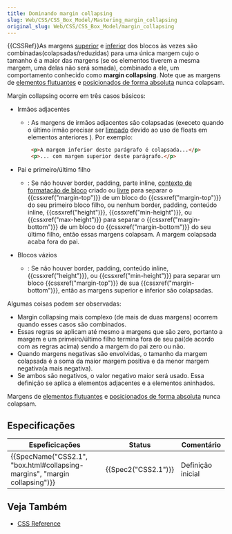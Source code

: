 ```yaml
---
title: Dominando margin collapsing
slug: Web/CSS/CSS_Box_Model/Mastering_margin_collapsing
original_slug: Web/CSS/CSS_Box_Model/margin_collapsing
---
```

{{CSSRef}}As margens [superior](/pt-BR/docs/Web/CSS/margin-top) e [inferior](/pt-BR/docs/Web/CSS/margin-bottom) dos blocos às vezes são combinadas(colapsadas/reduzidas) para uma única margem cujo o tamanho é a maior das margens (se os elementos tiverem a mesma margem, uma delas não será somada), combinado a ele, um comportamento conhecido como **margin collapsing**. Note que as margens de [elementos flutuantes](/pt-BR/docs/Web/CSS/float) e [posicionados de forma absoluta](/pt-BR/docs/Web/CSS/position#Absolute_positioning) nunca colapsam.

Margin collapsing ocorre em três casos básicos:

- Irmãos adjacentes

  - : As margens de irmãos adjacentes são colapsadas (execeto quando o último irmão precisar ser [limpado](/pt-BR/docs/Web/CSS/clear) devido ao uso de floats em elementos anteriores ). Por exemplo:

    ```html
     <p>A margem inferior deste parágrafo é colapsada...</p>
     <p>... com margem superior deste parágrafo.</p>
    ```

- Pai e primeiro/último filho
  - : Se não houver border, padding, parte inline, [contexto de formatação de bloco](/pt-BR/docs/Web/Guide/CSS/Block_formatting_context) criado ou [livre](/pt-BR/docs/Web/CSS/clear) para separar o {{cssxref("margin-top")}} de um bloco do {{cssxref("margin-top")}} do seu primeiro bloco filho, ou nenhum border, padding, conteúdo inline, {{cssxref("height")}}, {{cssxref("min-height")}}, ou {{cssxref("max-height")}} para separar o {{cssxref("margin-bottom")}} de um bloco do {{cssxref("margin-bottom")}} do seu último filho, então essas margens colapsam. A margem colapsada acaba fora do pai.
- Blocos vázios
  - : Se não houver border, padding, conteúdo inline, {{cssxref("height")}}, ou {{cssxref("min-height")}} para separar um bloco {{cssxref("margin-top")}} de sua {{cssxref("margin-bottom")}}, então as margens superior e inferior são colapsadas.

Algumas coisas podem ser observadas:

- Margin collapsing mais complexo (de mais de duas margens) ocorrem quando esses casos são combinados.
- Essas regras se aplicam até mesmo a margens que são zero, portanto a margem e um primeiro/último filho termina fora de seu pai(de acordo com as regras acima) sendo a margem do pai zero ou não.
- Quando margens negativas são envolvidas, o tamanho da margem colapsada é a soma da maior margem positiva e da menor margem negativa(a mais negativa).
- Se ambos são negativos, o valor negativo maior será usado. Essa definição se aplica a elementos adjacentes e a elementos aninhados.

Margens de [elementos flutuantes](/pt-BR/docs/Web/CSS/float) e [posicionados de forma absoluta](/pt-BR/docs/Web/CSS/position#Absolute_positioning) nunca colapsam.

## Especificações

| Espeficicações                                                                                       | Status                   | Comentário        |
| ---------------------------------------------------------------------------------------------------- | ------------------------ | ----------------- |
| {{SpecName("CSS2.1", "box.html#collapsing-margins", "margin collapsing")}} | {{Spec2("CSS2.1")}} | Definição inicial |

## Veja Também

- [CSS Reference](/pt-BR/docs/Web/CSS/CSS_Reference)
